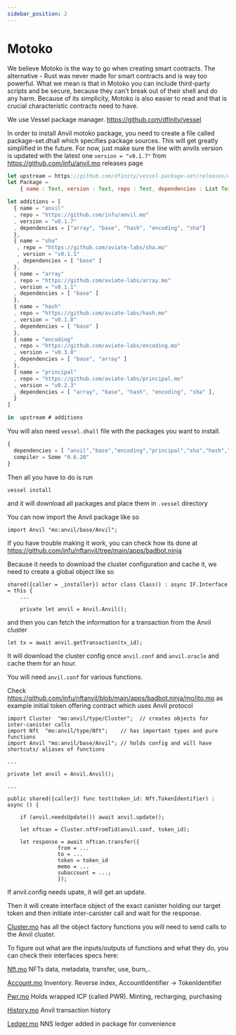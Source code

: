 ```yaml
---
sidebar_position: 2
---
```


# Motoko

We believe Motoko is the way to go when creating smart contracts. The alternative - Rust was never made for smart contracts and is way too powerful. What we mean is that in Motoko you can include third-party scripts and be secure, because they can't break out of their shell and do any harm. Because of its simplicity, Motoko is also easier to read and that is crucial characteristic contracts need to have.

We use Vessel package manager.
https://github.com/dfinity/vessel

In order to install Anvil motoko package, you need to create a file called package-set.dhall which specifies package sources. This will get greatly simplified in the future. For now, just make sure the line with anvils version is updated with the latest one `version = "v0.1.7"` from https://github.com/infu/anvil.mo releases page

```js
let upstream = https://github.com/dfinity/vessel-package-set/releases/download/mo-0.6.20-20220131/package-set.dhall
let Package =
    { name : Text, version : Text, repo : Text, dependencies : List Text }

let additions = [
  { name = "anvil"
  , repo = "https://github.com/infu/anvil.mo"
  , version = "v0.1.7"
  , dependencies = ["array", "base", "hash", "encoding", "sha"]
  },
  { name = "sha"
   , repo = "https://github.com/aviate-labs/sha.mo"
   , version = "v0.1.1"
   , dependencies = [ "base" ]
  },
  { name = "array"
  , repo = "https://github.com/aviate-labs/array.mo"
  , version = "v0.1.1"
  , dependencies = [ "base" ]
  },
  { name = "hash"
  , repo = "https://github.com/aviate-labs/hash.mo"
  , version = "v0.1.0"
  , dependencies = [ "base" ]
  },
  { name = "encoding"
  , repo = "https://github.com/aviate-labs/encoding.mo"
  , version = "v0.3.0"
  , dependencies = [ "base", "array" ]
  },
  { name = "principal"
  , repo = "https://github.com/aviate-labs/principal.mo"
  , version = "v0.2.3"
  , dependencies = [ "array", "base", "hash", "encoding", "sha" ],
  }
]

in  upstream # additions
```

You will also need `vessel.dhall` file with the packages you want to install.

```js
{
  dependencies = [ "anvil","base","encoding","principal","sha","hash","array"],
  compiler = Some "0.6.20"
}
```

Then all you have to do is run

```bash
vessel install
```

and it will download all packages and place them in `.vessel` directory

You can now import the Anvil package like so

```motoko
import Anvil "mo:anvil/base/Anvil";
```

If you have trouble making it work, you can check how its done at https://github.com/infu/nftanvil/tree/main/apps/badbot.ninja

Because it needs to download the cluster configuration and cache it, we need to create a global object like so

```motoko
shared({caller = _installer}) actor class Class() : async IF.Interface = this {
    ...

    private let anvil = Anvil.Anvil();
```

and then you can fetch the information for a transaction from the Anvil cluster

```motoko
let tx = await anvil.getTransaction(tx_id);
```

It will download the cluster config once `anvil.conf` and `anvil.oracle` and cache them for an hour.

You will need `anvil.conf` for various functions.

Check https://github.com/infu/nftanvil/blob/main/apps/badbot.ninja/mo/ito.mo as example initial token offering contract which uses Anvil protocol

```motoko
import Cluster  "mo:anvil/type/Cluster";  // creates objects for inter-canister calls
import Nft  "mo:anvil/type/Nft";    // has important types and pure functions
import Anvil "mo:anvil/base/Anvil"; // holds config and will have shortcuts/ aliases of functions

...

private let anvil = Anvil.Anvil();

...

public shared({caller}) func test(token_id: Nft.TokenIdentifier) : async () {

    if (anvil.needsUpdate()) await anvil.update();

    let nftcan = Cluster.nftFromTid(anvil.conf, token_id);

    let response = await nftcan.transfer({
                from = ...
                to = ...
                token = token_id
                memo = ...
                subaccount = ...;
                });
```

If anvil.config needs upate, it will get an update.

Then it will create interface object of the exact canister holding our target token and then initiate inter-canister call and wait for the response.

[Cluster.mo](/docs/motoko/cluster/factory)
has all the object factory functions you will need to send calls to the Anvil cluster.

To figure out what are the inputs/outputs of functions and what they do, you can check their interfaces specs here:

[Nft.mo](/docs/motoko/nft/interface) NFTs data, metadata, transfer, use, burn,..

[Account.mo](/docs/motoko/account/interface) Inventory. Reverse index, AccountIdentifier -> TokenIdentifier

[Pwr.mo](/docs/motoko/pwr/interface) Holds wrapped ICP (called PWR). Minting, recharging, purchasing

[History.mo](/docs/motoko/history/interface) Anvil transaction history

[Ledger.mo](/docs/motoko/ledger/interface) NNS ledger added in package for convenience
